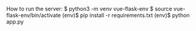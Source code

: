 How to run the server:
    $ python3 -m venv vue-flask-env
    $ source vue-flask-env/bin/activate
    (env)$ pip install -r requirements.txt
    (env)$ python app.py
